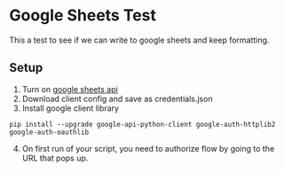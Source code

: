 # Google Sheets Test
This a test to see if we can write to google sheets and keep formatting.


## Setup

1. Turn on [google sheets api](https://developers.google.com/sheets/api/quickstart/python)
2. Download client config and save as credentials.json
3. Install google client library

```
pip install --upgrade google-api-python-client google-auth-httplib2 google-auth-oauthlib
```

4. On first run of your script, you need to authorize flow by going to the URL that pops up.